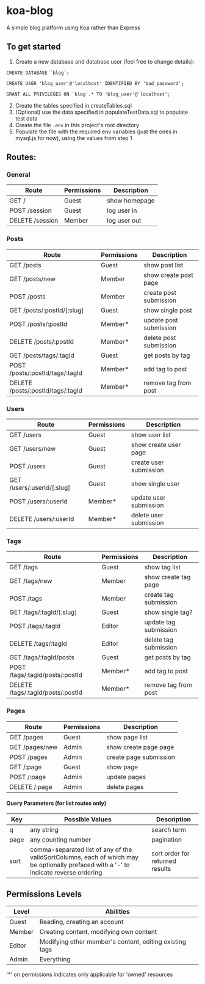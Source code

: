 # koa-blog
A simple blog platform using Koa rather than Express

## To get started
1. Create a new database and database user (feel free to change details):
```
CREATE DATABASE `blog`;

CREATE USER 'blog_user'@'localhost' IDENTIFIED BY 'bad_password';

GRANT ALL PRIVILEGES ON `blog`.* TO 'blog_user'@'localhost';
```
2. Create the tables specified in createTables.sql
3. (Optional) use the data specified in populateTestData.sql to populate test data
4. Create the file `.env` in this project's root directory
5. Populate the file with the required env variables (just the ones in mysql.js for now), using the values from step 1


## Routes:

### General

| Route                  | Permissions | Description            |
| ---------------------- | ----------- | ---------------------- |
| GET /                  | Guest       | show homepage          |
| POST /session          | Guest       | log user in            |
| DELETE /session        | Member      | log user out           |

### Posts

| Route                             | Permissions | Description            |
| --------------------------------- | ----------- | ---------------------- |
| GET /posts                        | Guest       | show post list         |
| GET /posts/new                    | Member      | show create post page  |
| POST /posts                       | Member      | create post submission |
| GET /posts/:postId/[:slug]        | Guest       | show single post       |
| POST /posts/:postId               | Member*     | update post submission |
| DELETE /posts/:postId             | Member*     | delete post submission |
| GET /posts/tags/:tagId            | Guest       | get posts by tag       |
| POST /posts/:postId/tags/:tagId   | Member*     | add tag to post        |
| DELETE /posts/:postId/tags/:tagId | Member*     | remove tag from post   |

### Users

| Route                      | Permissions | Description            |
| -------------------------- | ----------- | ---------------------- |
| GET /users                 | Guest       | show user list         |
| GET /users/new             | Guest       | show create user page  |
| POST /users                | Guest       | create user submission |
| GET /users/:userId/[:slug] | Guest       | show single user       |
| POST /users/:userId        | Member*     | update user submission |
| DELETE /users/:userId      | Member*     | delete user submission |

### Tags

| Route                             | Permissions | Description            |
| --------------------------------- | ----------- | ---------------------- |
| GET /tags                         | Guest       | show tag list          |
| GET /tags/new                     | Member      | show create tag page   |
| POST /tags                        | Member      | create tag submission  |
| GET /tags/:tagId/[:slug]          | Guest       | show single tag?       |
| POST /tags/:tagId                 | Editor      | update tag submission  |
| DELETE /tags/:tagId               | Editor      | delete tag submission  |
| GET /tags/:tagId/posts            | Guest       | get posts by tag       |
| POST /tags/:tagId/posts/:postId   | Member*     | add tag to post        |
| DELETE /tags/:tagId/posts/:postId | Member*     | remove tag from post   |

### Pages

| Route                  | Permissions | Description            |
| ---------------------- | ----------- | ---------------------- |
| GET /pages             | Guest       | show page list         |
| GET /pages/new         | Admin       | show create page page  |
| POST /pages            | Admin       | create page submission |
| GET /:page             | Guest       | show page              |
| POST /:page            | Admin       | update pages           |
| DELETE /:page          | Admin       | delete pages           |

#### Query Parameters (for list routes only)

| Key  | Possible Values     | Description |
| ---- | ------------------- | ----------- |
| q    | any string          | search term |
| page | any counting number | pagination  |
| sort | comma-separated list of any of the validSortColumns, each of which may be optionally prefaced with a '-' to indicate reverse ordering | sort order for returned results |

## Permissions Levels

| Level  | Abilities                                               |
| ------ | ------------------------------------------------------- |
| Guest  | Reading, creating an account                            |
| Member | Creating content, modifying own content                 |
| Editor | Modifying other member's content, editing existing tags |
| Admin  | Everything                                              |

'*' on permissions indicates only applicable for 'owned' resources